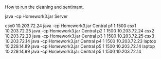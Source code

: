 ﻿
How to run the cleaning and sentimant.

java -cp Homework3.jar Server 


csx0	10.203.72.24	java -cp Homework3.jar Central p1 1 1500
csx1	10.203.72.25	java -cp Homework3.jar Central p2 1 1500 10.203.72.24
csx2	10.203.72.23	java -cp Homework3.jar Central p3 1 1500 10.203.72.25
csx3	10.203.72.14	java -cp Homework3.jar Central p4 1 1500 10.203.72.23
laptop 	 10.229.14.89	java -cp Homework3.jar Central p5 1 1500 10.203.72.14
laptop 	 10.229.14.89	java -cp Homework3.jar Central p5 1 1500 10.203.72.14

